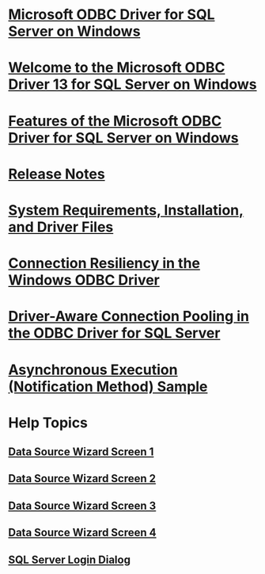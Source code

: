 # [Microsoft ODBC Driver for SQL Server on Windows](microsoft-odbc-driver-for-sql-server-on-windows.md)
# [Welcome to the Microsoft ODBC Driver 13 for SQL Server on Windows](welcome-to-the-microsoft-odbc-driver-13-for-sql-server-on-windows.md)
# [Features of the Microsoft ODBC Driver for SQL Server on Windows](features-of-the-microsoft-odbc-driver-for-sql-server-on-windows.md)

# [Release Notes](release-notes.md)
# [System Requirements, Installation, and Driver Files](system-requirements-installation-and-driver-files.md)

# [Connection Resiliency in the Windows ODBC Driver](connection-resiliency-in-the-windows-odbc-driver.md)
# [Driver-Aware Connection Pooling in the ODBC Driver for SQL Server](driver-aware-connection-pooling-in-the-odbc-driver-for-sql-server.md)

# [Asynchronous Execution (Notification Method) Sample](asynchronous-execution-notification-method-sample.md)

# Help Topics
## [Data Source Wizard Screen 1](dsn-wizard-1.md)
## [Data Source Wizard Screen 2](dsn-wizard-2.md)
## [Data Source Wizard Screen 3](dsn-wizard-3.md)
## [Data Source Wizard Screen 4](dsn-wizard-4.md)
## [SQL Server Login Dialog](sql-server-login-dialog.md)
